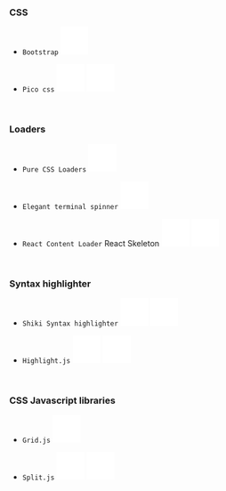 ### CSS

- `Bootstrap`
  [![](./assets/logos/open.svg)](https://getbootstrap.com/)

- `Pico css`
  [![](./assets/logos/open.svg)](https://picocss.com/)
  [![](./assets/logos/github.svg)](https://github.com/picocss/pico)

<br>

### Loaders

- `Pure CSS Loaders`
  [![](./assets/logos/open.svg)](https://loading.io/css/)

- `Elegant terminal spinner`
  [![](./assets/logos/github.svg)](https://github.com/sindresorhus/ora)

- `React Content Loader` React Skeleton
  [![](./assets/logos/open.svg)](https://skeletonreact.com/)
  [![](./assets/logos/github.svg)](https://github.com/danilowoz/react-content-loader)

<br>

### Syntax highlighter

- `Shiki Syntax highlighter`
  [![](./assets/logos/open.svg)](https://shiki.style/)
  [![](./assets/logos/github.svg)](https://github.com/shikijs/shiki)

- `Highlight.js`
  [![](./assets/logos/open.svg)](https://highlightjs.org/)
  [![](./assets/logos/github.svg)](https://github.com/highlightjs/highlight.js)

<br>


### CSS Javascript libraries

- `Grid.js`
  [![](./assets/logos/open.svg)](https://gridjs.io/)

- `Split.js`
  [![](./assets/logos/open.svg)](https://split.js.org/)
  [![](./assets/logos/github.svg)](https://github.com/nathancahill/split)